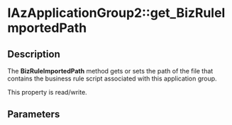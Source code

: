 # IAzApplicationGroup2::get_BizRuleImportedPath

## Description

The  **BizRuleImportedPath** method gets or sets the path of the file that contains the business rule script associated with this application group.

This property is read/write.

## Parameters
